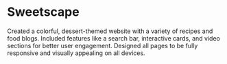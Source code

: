 # Sweetscape
Created a colorful, dessert-themed website with a variety of recipes and food blogs.
Included features like a search bar, interactive cards, and video sections for better user engagement.
Designed all pages to be fully responsive and visually appealing on all devices.

